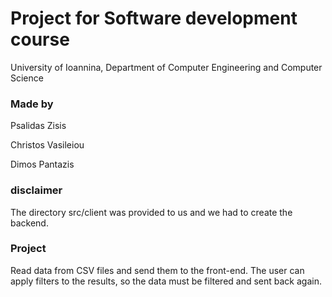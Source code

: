# Project for Software development course

University of Ioannina, Department of Computer Engineering and Computer Science

### Made by

Psalidas Zisis

Christos Vasileiou

Dimos Pantazis

### disclaimer

The directory src/client was provided to us and we had to create the backend.

### Project

Read data from CSV files and send them to the front-end. The user can apply filters to the results, so the data must be filtered and sent back again.

